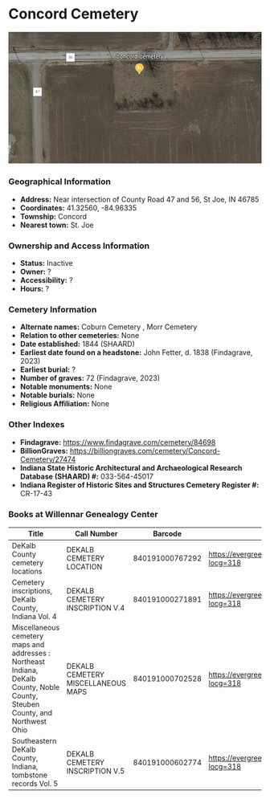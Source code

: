 # Concord Cemetery
![Concord Cemetery on Google Earth](https://github.com/FyoAtEPL/DeKalbCemeteries/blob/main/images/mapImages/ConcordEarth.png "Concord Cemetery on Google Earth")

### Geographical Information
- **Address:** Near intersection of County Road 47 and 56, St Joe, IN 46785
- **Coordinates:**  41.32560, -84.96335
- **Township:** Concord
- **Nearest town:** St. Joe

### Ownership and Access Information
- **Status:** Inactive
- **Owner:** ?
- **Accessibility:** ?
- **Hours:** ?

### Cemetery Information
- **Alternate names:** Coburn Cemetery , Morr Cemetery
- **Relation to other cemeteries:** None
- **Date established:** 1844 (SHAARD)
- **Earliest date found on a headstone:** John Fetter, d. 1838 (Findagrave, 2023)
- **Earliest burial:** ?
- **Number of graves:**  72 (Findagrave, 2023)
- **Notable monuments:** None
- **Notable burials:** None
- **Religious Affiliation:** None

### Other Indexes
- **Findagrave:** https://www.findagrave.com/cemetery/84698
- **BillionGraves:** https://billiongraves.com/cemetery/Concord-Cemetery/27474
- **Indiana State Historic Architectural and Archaeological Research Database (SHAARD) #:** 033-564-45017
- **Indiana Register of Historic Sites and Structures Cemetery Register #:** CR-17-43


### Books at Willennar Genealogy Center
| Title | Call Number | Barcode | Evergreen Record |
| ------------ | ------------ | ------------ | ------------ |
| DeKalb County cemetery locations | DEKALB CEMETERY LOCATION | 840191000767292 | https://evergreen.lib.in.us/eg/opac/record/20670319?locg=318 |
| Cemetery inscriptions, DeKalb County, Indiana Vol. 4 | DEKALB CEMETERY INSCRIPTION V.4 | 840191000271891 | https://evergreen.lib.in.us/eg/opac/record/20670315?locg=318 |
| Miscellaneous cemetery maps and addresses : Northeast Indiana, DeKalb County, Noble County, Steuben County, and Northwest Ohio | DEKALB CEMETERY MISCELLANEOUS MAPS | 840191000702528 | https://evergreen.lib.in.us/eg/opac/record/20673421?locg=318 |
| Southeastern DeKalb County, Indiana, tombstone records Vol. 5 | DEKALB CEMETERY INSCRIPTION V.5 | 840191000602774 | https://evergreen.lib.in.us/eg/opac/record/20670314?locg=318 |

